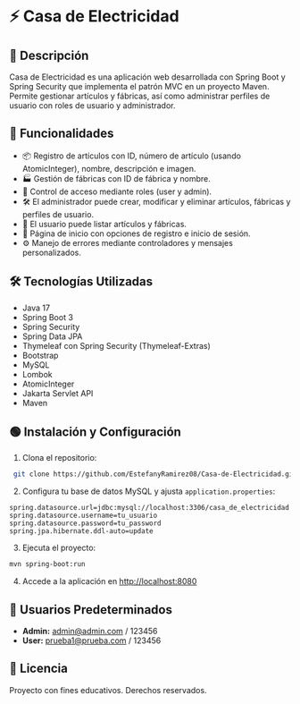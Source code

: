 # ⚡ Casa de Electricidad



## 📝 Descripción
Casa de Electricidad es una aplicación web desarrollada con Spring Boot y Spring Security que implementa el patrón MVC en un proyecto Maven. Permite gestionar artículos y fábricas, así como administrar perfiles de usuario con roles de usuario y administrador.

## 🚀 Funcionalidades
- 📦 Registro de artículos con ID, número de artículo (usando AtomicInteger), nombre, descripción e imagen.
- 🏭 Gestión de fábricas con ID de fábrica y nombre.
- 🔐 Control de acceso mediante roles (user y admin).
- 🛠️ El administrador puede crear, modificar y eliminar artículos, fábricas y perfiles de usuario.
- 👥 El usuario puede listar artículos y fábricas.
- 🏡 Página de inicio con opciones de registro e inicio de sesión.
- ⚙️ Manejo de errores mediante controladores y mensajes personalizados.

## 🛠️ Tecnologías Utilizadas
- Java 17
- Spring Boot 3
- Spring Security
- Spring Data JPA
- Thymeleaf con Spring Security (Thymeleaf-Extras)
- Bootstrap
- MySQL
- Lombok
- AtomicInteger
- Jakarta Servlet API
- Maven

## 🟢 Instalación y Configuración
1. Clona el repositorio:
```bash
 git clone https://github.com/EstefanyRamirez08/Casa-de-Electricidad.git
```
2. Configura tu base de datos MySQL y ajusta `application.properties`:
```properties
spring.datasource.url=jdbc:mysql://localhost:3306/casa_de_electricidad
spring.datasource.username=tu_usuario
spring.datasource.password=tu_password
spring.jpa.hibernate.ddl-auto=update
```
3. Ejecuta el proyecto:
```bash
mvn spring-boot:run
```
4. Accede a la aplicación en [http://localhost:8080](http://localhost:8080)

## 👥 Usuarios Predeterminados
- **Admin:** admin@admin.com / 123456
- **User:** prueba1@prueba.com / 123456

## 📜 Licencia
Proyecto con fines educativos. Derechos reservados.

